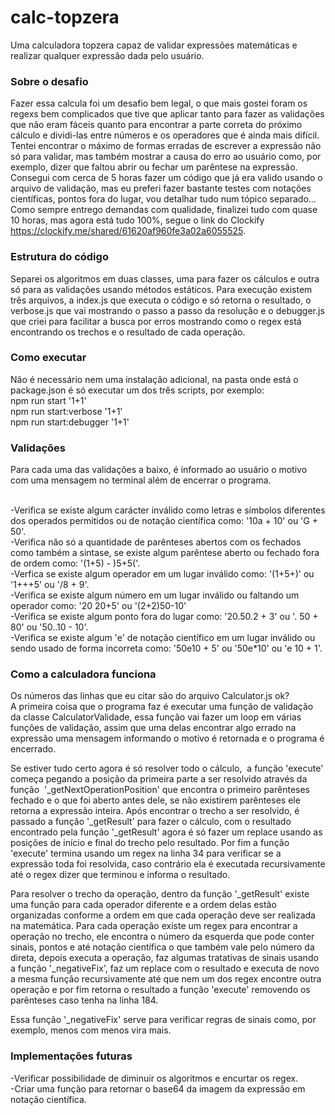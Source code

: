 # calc-topzera
Uma calculadora topzera capaz de validar expressões matemáticas e realizar qualquer expressão dada pelo usuário.

### Sobre o desafio
Fazer essa calcula foi um desafio bem legal, o que mais gostei foram os regexs bem complicados que tive que aplicar tanto para fazer as validações que não eram fáceis quanto para encontrar a parte correta do próximo cálculo e dividi-las entre números e os operadores que é ainda mais difícil. Tentei encontrar o máximo de formas erradas de escrever a expressão não só para validar, mas também mostrar a causa do erro ao usuário como, por exemplo, dizer que faltou abrir ou fechar um parêntese na expressão.
<br>  Consegui com cerca de 5 horas fazer um código que já era valido usando o arquivo de validação, mas eu preferi fazer bastante testes com notações científicas, pontos fora do lugar, vou detalhar tudo num tópico separado... Como sempre entrego demandas com qualidade, finalizei tudo com quase 10 horas, mas agora está tudo 100%, segue o link do Clockify <br>https://clockify.me/shared/61620af960fe3a02a6055525.

### Estrutura do código
Separei os algoritmos em duas classes, uma para fazer os cálculos e outra só para as validações usando métodos estáticos. Para execução existem três arquivos, a index.js que executa o código e só retorna o resultado, o verbose.js que vai mostrando o passo a passo da resolução e o debugger.js que criei para facilitar a busca por erros mostrando como o regex está encontrando os trechos e o resultado de cada operação.

### Como executar
Não é necessário nem uma instalação adicional, na pasta onde está o package.json é só executar um dos três scripts, por exemplo:
<br>npm run start '1+1'
<br>npm run start:verbose '1+1'
<br>npm run start:debugger '1+1'

### Validações

Para cada uma das validações a baixo, é informado ao usuário o motivo com uma mensagem no terminal além de encerrar o programa.

<br>-Verifica se existe algum carácter inválido como letras e símbolos diferentes dos operados permitidos ou de notação científica como: '10a + 10' ou 'G + 50'.
<br>-Verifica não só a quantidade de parênteses abertos com os fechados como também a sintase, se existe algum parêntese aberto ou fechado fora de ordem como: '(1+5) - )5+5('.
<br>-Verfica se existe algum operador em um lugar inválido como: '(1+5+)' ou '1+++5' ou '/8 + 9'.
<br>-Verifica se existe algum número em um lugar inválido ou faltando um operador como: '20 20+5' ou '(2+2)50-10'
<br>-Verifica se existe algum ponto fora do lugar como: '20.50.2 + 3' ou '. 50 + 80' ou '50..10 - 10'.
<br>-Verifica se existe algum 'e' de notação científico em um lugar inválido ou sendo usado de forma incorreta como: '50e10 + 5' ou '50e*10' ou 'e 10 + 1'.

### Como a calculadora funciona
Os números das linhas que eu citar são do arquivo Calculator.js ok?
<br>A primeira coisa que o programa faz é executar uma função de validação da classe CalculatorValidade, essa função vai fazer um loop em várias funções de validação, assim que uma delas encontrar algo errado na expressão uma mensagem informando o motivo é retornada e o programa é encerrado.

Se estiver tudo certo agora é só resolver todo o cálculo,  a função 'execute' começa pegando a posição da primeira parte a ser resolvido através da função  '_getNextOperationPosition' que encontra o primeiro parênteses fechado e o que foi aberto antes dele, se não existirem parênteses ele retorna a expressão inteira. Após encontrar o trecho a ser resolvido, é passado a função '_getResult' para fazer o cálculo, com o resultado encontrado pela função '_getResult' agora é só fazer um replace usando as posições de início e final do trecho pelo resultado. Por fim a função 'execute' termina usando um regex na linha 34 para verificar se a expressão toda foi resolvida, caso contrário ela é executada recursivamente até o regex dizer que terminou e informa o resultado.

Para resolver o trecho da operação, dentro da função '_getResult' existe uma função para cada operador diferente e a ordem delas estão organizadas conforme a ordem em que cada operação deve ser realizada na matemática. Para cada operação existe um regex para encontrar a operação no trecho, ele encontra o número da esquerda que pode conter sinais, pontos e até notação científica o que também vale pelo número da direta, depois executa a operação, faz algumas tratativas de sinais usando a função '_negativeFix', faz um replace com o resultado e executa de novo a mesma função recursivamente até que nem um dos regex encontre outra operação e por fim retorna o resultado a função 'execute' removendo os parênteses caso tenha na linha 184.

Essa função '_negativeFix' serve para verificar regras de sinais como, por exemplo, menos com menos vira mais.

### Implementações futuras
-Verificar possibilidade de diminuir os algoritmos e encurtar os regex.
<br>-Criar uma função para retornar o base64 da imagem da expressão em notação científica.
